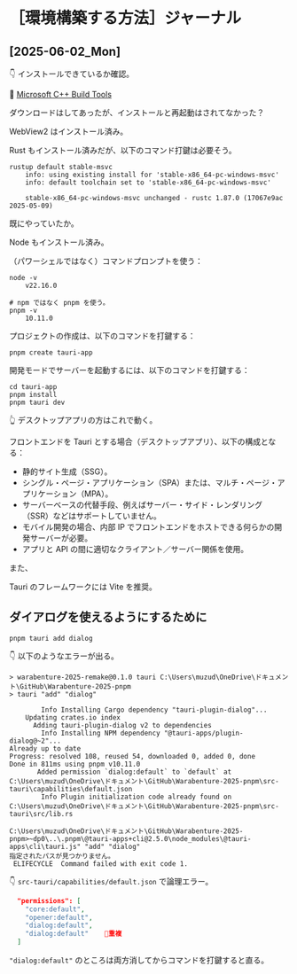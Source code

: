 # ［環境構築する方法］ジャーナル

## [2025-06-02_Mon]

👇 インストールできているか確認。  

📖 [Microsoft C++ Build Tools](https://v2.tauri.app/start/prerequisites/#microsoft-c-build-tools)  

ダウンロードはしてあったが、インストールと再起動はされてなかった？  

WebView2 はインストール済み。  

Rust もインストール済みだが、以下のコマンド打鍵は必要そう。  

```shell
rustup default stable-msvc
    info: using existing install for 'stable-x86_64-pc-windows-msvc'
    info: default toolchain set to 'stable-x86_64-pc-windows-msvc'

    stable-x86_64-pc-windows-msvc unchanged - rustc 1.87.0 (17067e9ac 2025-05-09)
```

既にやっていたか。  

Node もインストール済み。

（パワーシェルではなく）コマンドプロンプトを使う：  

```shell
node -v
    v22.16.0

# npm ではなく pnpm を使う。
pnpm -v
    10.11.0
```

プロジェクトの作成は、以下のコマンドを打鍵する：  

```shell
pnpm create tauri-app
```

開発モードでサーバーを起動するには、以下のコマンドを打鍵する：  

```shell
cd tauri-app
pnpm install
pnpm tauri dev
```

👆 デスクトップアプリの方はこれで動く。  

フロントエンドを Tauri とする場合（デスクトップアプリ）、以下の構成となる：  

* 静的サイト生成（SSG）。
* シングル・ページ・アプリケーション（SPA）または、マルチ・ページ・アプリケーション（MPA）。
* サーバーベースの代替手段、例えばサーバー・サイド・レンダリング（SSR）などはサポートしていません。
* モバイル開発の場合、内部 IP でフロントエンドをホストできる何らかの開発サーバーが必要。
* アプリと API の間に適切なクライアント／サーバー関係を使用。

また、  

Tauri のフレームワークには Vite を推奨。  


## ダイアログを使えるようにするために

```shell
pnpm tauri add dialog
```

👇 以下のようなエラーが出る。  

```
> warabenture-2025-remake@0.1.0 tauri C:\Users\muzud\OneDrive\ドキュメント\GitHub\Warabenture-2025-pnpm
> tauri "add" "dialog"

        Info Installing Cargo dependency "tauri-plugin-dialog"...
    Updating crates.io index
      Adding tauri-plugin-dialog v2 to dependencies
        Info Installing NPM dependency "@tauri-apps/plugin-dialog@~2"...
Already up to date
Progress: resolved 108, reused 54, downloaded 0, added 0, done
Done in 811ms using pnpm v10.11.0
       Added permission `dialog:default` to `default` at C:\Users\muzud\OneDrive\ドキュメント\GitHub\Warabenture-2025-pnpm\src-tauri\capabilities\default.json
        Info Plugin initialization code already found on C:\Users\muzud\OneDrive\ドキュメント\GitHub\Warabenture-2025-pnpm\src-tauri\src/lib.rs

C:\Users\muzud\OneDrive\ドキュメント\GitHub\Warabenture-2025-pnpm>~dp0\..\.pnpm\@tauri-apps+cli@2.5.0\node_modules\@tauri-apps\cli\tauri.js" "add" "dialog"
指定されたパスが見つかりません。
 ELIFECYCLE  Command failed with exit code 1.
```

👇 `src-tauri/capabilities/default.json` で論理エラー。  

```json
  "permissions": [
    "core:default",
    "opener:default",
    "dialog:default",
    "dialog:default"    🌟重複
  ]
```

`"dialog:default"` のところは両方消してからコマンドを打鍵すると直る。  

